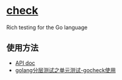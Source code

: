 # [check](https://github.com/pingcap/check)

Rich testing for the Go language 

## 使用方法

- [API doc](https://godoc.org/github.com/pingcap/check)
- [golang分层测试之单元测试-gocheck使用](https://www.jianshu.com/p/2084fef262a7)